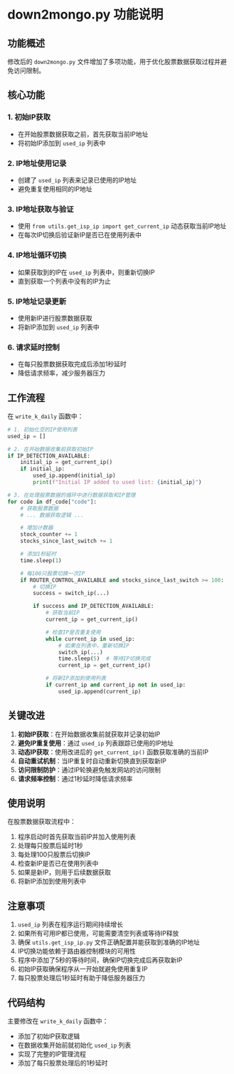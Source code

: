 # down2mongo.py 功能说明

## 功能概述

修改后的 `down2mongo.py` 文件增加了多项功能，用于优化股票数据获取过程并避免访问限制。

## 核心功能

### 1. 初始IP获取
- 在开始股票数据获取之前，首先获取当前IP地址
- 将初始IP添加到 `used_ip` 列表中

### 2. IP地址使用记录
- 创建了 `used_ip` 列表来记录已使用的IP地址
- 避免重复使用相同的IP地址

### 3. IP地址获取与验证
- 使用 `from utils.get_isp_ip import get_current_ip` 动态获取当前IP地址
- 在每次IP切换后验证新IP是否已在使用列表中

### 4. IP地址循环切换
- 如果获取到的IP在 `used_ip` 列表中，则重新切换IP
- 直到获取一个列表中没有的IP为止

### 5. IP地址记录更新
- 使用新IP进行股票数据获取
- 将新IP添加到 `used_ip` 列表中

### 6. 请求延时控制
- 在每只股票数据获取完成后添加1秒延时
- 降低请求频率，减少服务器压力

## 工作流程

在 `write_k_daily` 函数中：

```python
# 1. 初始化空的IP使用列表
used_ip = []

# 2. 在开始数据收集前获取初始IP
if IP_DETECTION_AVAILABLE:
    initial_ip = get_current_ip()
    if initial_ip:
        used_ip.append(initial_ip)
        print(f"Initial IP added to used list: {initial_ip}")

# 3. 在处理股票数据的循环中进行数据获取和IP管理
for code in df_code["code"]:
    # 获取股票数据
    # ... 数据获取逻辑 ...

    # 增加计数器
    stock_counter += 1
    stocks_since_last_switch += 1

    # 添加1秒延时
    time.sleep(1)

    # 每100只股票切换一次IP
    if ROUTER_CONTROL_AVAILABLE and stocks_since_last_switch >= 100:
        # 切换IP
        success = switch_ip(...)

        if success and IP_DETECTION_AVAILABLE:
            # 获取当前IP
            current_ip = get_current_ip()

            # 检查IP是否重复使用
            while current_ip in used_ip:
                # 如果在列表中，重新切换IP
                switch_ip(...)
                time.sleep(5)  # 等待IP切换完成
                current_ip = get_current_ip()

            # 将新IP添加到使用列表
            if current_ip and current_ip not in used_ip:
                used_ip.append(current_ip)
```

## 关键改进

1. **初始IP获取**：在开始数据收集前就获取并记录初始IP
2. **避免IP重复使用**：通过 `used_ip` 列表跟踪已使用的IP地址
3. **动态IP获取**：使用改进后的 `get_current_ip()` 函数获取准确的当前IP
4. **自动重试机制**：当IP重复时自动重新切换直到获取新IP
5. **访问限制防护**：通过IP轮换避免触发网站的访问限制
6. **请求频率控制**：通过1秒延时降低请求频率

## 使用说明

在股票数据获取流程中：
1. 程序启动时首先获取当前IP并加入使用列表
2. 处理每只股票后延时1秒
3. 每处理100只股票后切换IP
4. 检查新IP是否已在使用列表中
5. 如果是新IP，则用于后续数据获取
6. 将新IP添加到使用列表中

## 注意事项

1. `used_ip` 列表在程序运行期间持续增长
2. 如果所有可用IP都已使用，可能需要清空列表或等待IP释放
3. 确保 `utils.get_isp_ip.py` 文件正确配置并能获取到准确的IP地址
4. IP切换功能依赖于路由器控制模块的可用性
5. 程序中添加了5秒的等待时间，确保IP切换完成后再获取新IP
6. 初始IP获取确保程序从一开始就避免使用重复IP
7. 每只股票处理后1秒延时有助于降低服务器压力

## 代码结构

主要修改在 `write_k_daily` 函数中：
- 添加了初始IP获取逻辑
- 在数据收集开始前就初始化 `used_ip` 列表
- 实现了完整的IP管理流程
- 添加了每只股票处理后的1秒延时

